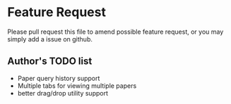 # Feature Request
Please pull request this file to amend possible feature request, or you may simply add a issue on github.

## Author's TODO list
- Paper query history support
- Multiple tabs for viewing multiple papers
- better drag/drop utility support